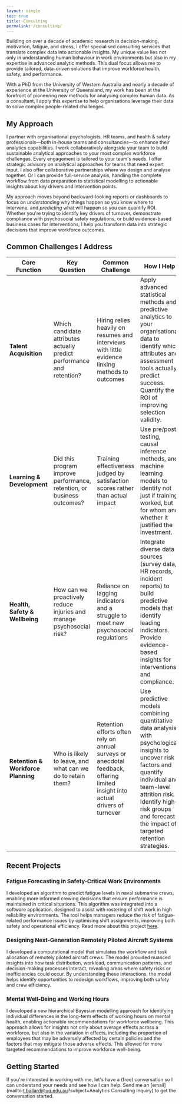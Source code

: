 ```yaml
---
layout: single
toc: true
title: Consulting
permalink: /consulting/
---
```


<style>
  body {
    font-size: 0.8em; /* Adjust font size just for this page */
  }
</style>

Building on over a decade of academic research in decision-making, motivation, fatigue, and stress, 
I offer specialised consulting services that translate complex data into actionable insights. 
My unique value lies not only in understanding human behaviour in work environments but 
also in my expertise in advanced analytic methods. This dual focus allows me 
to provide tailored, data-driven solutions that improve workforce health, safety, and performance.

With a PhD from the University of Western Australia and nearly a decade of experience at the 
University of Queensland, my work has been at the forefront of pioneering new methods for 
analysing complex human data. As a consultant, I apply this expertise to help organisations 
leverage their data to solve complex people-related challenges.

## My Approach

I partner with organisational psychologists, HR teams, and health & safety professionals—both in-house teams and consultancies—to enhance their analytics capabilities. I work collaboratively alongside your team to build sustainable analytical approaches to your most complex workforce challenges. Every engagement is tailored to your team's needs. I offer strategic advisory on analytical approaches for teams that need expert input. I also offer collaborative partnerships where we design and analyse together. Or I can provide full-service analysis, handling the complete workflow from data preparation to statistical modelling to actionable insights about key drivers and intervention points.

My approach moves beyond backward-looking reports or dashboards to focus on _understanding_ why things happen so you know where to intervene, and _predicting_ what will happen so you can quantify ROI. Whether you're trying to identify key drivers of turnover, demonstrate compliance with psychosocial safety regulations, or build evidence-based business cases for interventions, I help you transform data into strategic decisions that improve workforce outcomes.

## Common Challenges I Address

| Core Function | Key Question | Common Challenge | How I Help |
|--------------|--------------|------------------|------------|
| **Talent Acquisition** | Which candidate attributes actually predict performance and retention? | Hiring relies heavily on resumes and interviews with little evidence linking methods to outcomes | Apply advanced statistical methods and predictive analytics to your organisational data to identify which attributes and assessment tools actually predict success. Quantify the ROI of improving selection validity. |
| **Learning & Development** | Did this program improve performance, retention, or business outcomes? | Training effectiveness judged by satisfaction scores rather than actual impact | Use pre/post testing, causal inference methods, and machine learning models to identify not just if training worked, but for whom and whether it justified the investment. |
| **Health, Safety & Wellbeing** | How can we proactively reduce injuries and manage psychosocial risk? | Reliance on lagging indicators and a struggle to meet new psychosocial regulations | Integrate diverse data sources (survey data, HR records, incident reports) to build predictive models that identify leading indicators. Provide evidence-based insights for interventions and compliance. |
| **Retention & Workforce Planning** | Who is likely to leave, and what can we do to retain them? | Retention efforts often rely on annual surveys or anecdotal feedback, offering limited insight into actual drivers of turnover | Use predictive models combining quantitative data analysis with psychological insights to uncover risk factors and quantify individual and team-level attrition risk. Identify high-risk groups and forecast the impact of targeted retention strategies. |

## Recent Projects

### Fatigue Forecasting in Safety-Critical Work Environments
I developed an algorithm to predict fatigue levels in naval submarine crews, enabling more informed 
crewing decisions that ensure performance is maintained in critical situations. This algorithm was integrated 
into a software application, designed to assist with rostering of shift work in high reliability environments. 
The tool helps managers reduce the risk of fatigue-related performance issues by optimising 
shift assignments, improving both safety and operational efficiency. Read more about this project [here](/blog/fatigue-modelling/).

### Designing Next-Generation Remotely Piloted Aircraft Systems
I developed a computational model that simulates the workflow and task allocation of remotely piloted 
aircraft crews. The model provided nuanced insights into how task distribution, workload, communication 
patterns, and decision-making processes interact, revealing areas where safety risks or inefficiencies 
could occur. By understanding these interactions, the model helps identify opportunities to redesign 
workflows, improving both safety and crew efficiency.

### Mental Well-Being and Working Hours
I developed a new hierarchical Bayesian modelling approach for identifying individual differences in the long-term effects of 
working hours on mental health, enabling actionable recommendations for workforce wellbeing. This approach allows for insights
not only about average effects across a workforce, but also in the variation in effects, including the proportion of employees that
may be adversely affected by certain policies and the factors that may mitigate those adverse effects. This allowed for more 
targeted recommendations to improve workforce well-being.

## Getting Started

If you're interested in working with me, let's have a (free) conversation so I can understand your needs and see how I can help. Send me an [email](mailto:t.ballard@uq.edu.au?subject=Analytics Consulting Inquiry) to get the conversation started.


